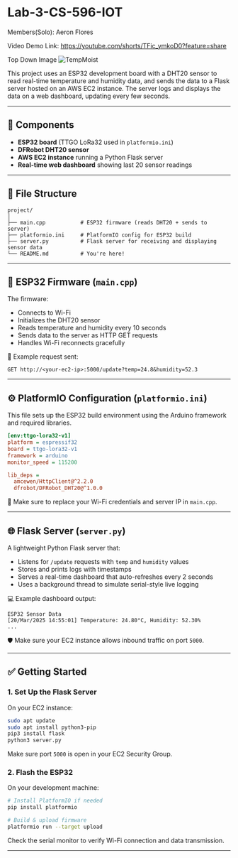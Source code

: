 # Lab-3-CS-596-IOT

Members(Solo): Aeron Flores

Video Demo Link: https://youtube.com/shorts/TFic_ymkoD0?feature=share

Top Down Image
![TempMoist](https://github.com/user-attachments/assets/465c6788-7763-4d13-b9dc-94fc7fe452cd)


This project uses an ESP32 development board with a DHT20 sensor to read real-time temperature and humidity data, and sends the data to a Flask server hosted on an AWS EC2 instance. The server logs and displays the data on a web dashboard, updating every few seconds.

---



## 🧠 Components

- **ESP32 board** (TTGO LoRa32 used in `platformio.ini`)
- **DFRobot DHT20 sensor**
- **AWS EC2 instance** running a Python Flask server
- **Real-time web dashboard** showing last 20 sensor readings

---

## 📁 File Structure

```
project/
│
├── main.cpp           # ESP32 firmware (reads DHT20 + sends to server)
├── platformio.ini     # PlatformIO config for ESP32 build
├── server.py          # Flask server for receiving and displaying sensor data
└── README.md          # You're here!
```

---

## 🚀 ESP32 Firmware (`main.cpp`)

The firmware:

- Connects to Wi-Fi
- Initializes the DHT20 sensor
- Reads temperature and humidity every 10 seconds
- Sends data to the server as HTTP GET requests
- Handles Wi-Fi reconnects gracefully

📡 Example request sent:
```
GET http://<your-ec2-ip>:5000/update?temp=24.8&humidity=52.3
```

---

## ⚙️ PlatformIO Configuration (`platformio.ini`)

This file sets up the ESP32 build environment using the Arduino framework and required libraries.

```ini
[env:ttgo-lora32-v1]
platform = espressif32
board = ttgo-lora32-v1
framework = arduino
monitor_speed = 115200

lib_deps = 
  amcewen/HttpClient@^2.2.0
  dfrobot/DFRobot_DHT20@^1.0.0
```

📝 Make sure to replace your Wi-Fi credentials and server IP in `main.cpp`.

---

## 🌐 Flask Server (`server.py`)

A lightweight Python Flask server that:

- Listens for `/update` requests with `temp` and `humidity` values
- Stores and prints logs with timestamps
- Serves a real-time dashboard that auto-refreshes every 2 seconds
- Uses a background thread to simulate serial-style live logging

💻 Example dashboard output:
```
ESP32 Sensor Data
[20/Mar/2025 14:55:01] Temperature: 24.80°C, Humidity: 52.30%
...
```

🛡️ Make sure your EC2 instance allows inbound traffic on port `5000`.

---

## ✅ Getting Started

### 1. Set Up the Flask Server

On your EC2 instance:

```bash
sudo apt update
sudo apt install python3-pip
pip3 install flask
python3 server.py
```

Make sure port `5000` is open in your EC2 Security Group.

### 2. Flash the ESP32

On your development machine:

```bash
# Install PlatformIO if needed
pip install platformio

# Build & upload firmware
platformio run --target upload
```

Check the serial monitor to verify Wi-Fi connection and data transmission.

---
